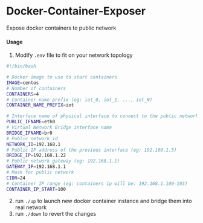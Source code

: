 # Docker-Container-Exposer

Expose docker containers to public network

#### Usage
1. Modify `.env` file to fit on your network topology
```bash
#!/bin/bash

# Docker image to use to start containers
IMAGE=centos
# Number of containers
CONTAINERS=4
# Container name prefix (eg: iot_0, iot_1, ..., iot_N)
CONTAINER_NAME_PREFIX=iot

# Interface name of physical interface to connect to the public network
PUBLIC_IFNAME=eth0
# Virtual Network Bridge interface name
BRIDGE_IFNAME=br0
# Public network id
NETWORK_ID=192.168.1
# Public IP address of the previous interface (eg: 192.168.1.5)
BRIDGE_IP=192.168.1.22
# Public network gateway (eg: 192.168.1.1)
GATEWAY_IP=192.168.1.1
# Mask for public network
CIDR=24
# Container IP range (eg: containers ip will be: 192.168.1.100-103)
CONTAINER_IP_START=100
```

2. run `./up` to launch new docker container instance and bridge them into real network
3. run `./down` to revert the changes
